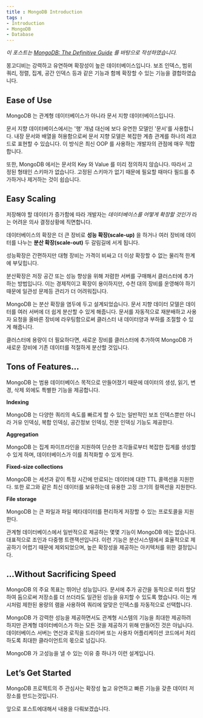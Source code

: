 ```yaml
---
title : MongoDB Introduction
tags :
- Introduction
- MongoDB
- Database
---
```


*이 포스트는 [MongoDB: The Definitive Guide](https://github.com/wuzhouhui/misc/blob/master/programming/db/MongoDB.The.Definitive.Guide.pdf) 를 바탕으로 작성하였습니다.*

몽고디비는 강력하고 유연하며 확장성이 높은 데이터베이스입니다. 보조 인덱스, 범위 쿼리, 정렬, 집계, 공간 인덱스 등과 같은 기능과 함께 확장할 수 있는 기능을 결합하였습니다.

## Ease of Use

MongoDB 는 관계형 데이터베이스가 아니라 문서 지향 데이터베이스입니다.

문서 지향 데이터베이스에서는 '행' 개념 대신에 보다 유연한 모델인 '문서'를 사용합니다. 내장 문서와 배열을 허용함으로써 문서 지향 모델은 복잡한 계층 관계를 하나의 레코드로 표현할 수 있습니다. 이 방식은 최신 OOP 를 사용하는 개발자의 관점에 매우 적합합니다.

또한, MongoDB 에서는 문서의 Key 와 Value 를 미리 정의하지 않습니다. 따라서 고정된 형태인 스키마가 없습니다. 고정된 스키마가 없기 때문에 필요할 때마다 필드를 추가하거나 제거하는 것이 쉽습니다.

## Easy Scaling

저장해야 할 데이터가 증가함에 따라 개발자는 *데이터베이스를 어떻게 확장할 것인가* 라는 어려운 의사 결정상황에 직면합니다.

데이터베이스의 확장은 더 큰 장비로 **성능 확장(scale-up)** 을 하거나 여러 장비에 데이터를 나누는 **분산 확장(scale-out)** 두 갈림길에 서게 됩니다.

성능확장은 간편하지만 대형 장비는 가격이 비싸고 더 이상 확장할 수 없는 물리적 한계에 부딪힙니다.

분산확장은 저장 공간 또는 성능 향상을 위해 저렴한 서버를 구매해서 클러스터에 추가하는 방법입니다. 이는 경제적이고 확장이 용이하지만, 수천 대의 장비를 운영해야 하기 때문에 일관성 문제등 관리가 더 어려워집니다.

MongoDB 는 분산 확장을 염두에 두고 설계되었습니다. 문서 지향 데이터 모델은 데이터를 여러 서버에 더 쉽게 분산할 수 있게 해줍니다. 문서를 자동적으로 재분배하고 사용자 요청을 올바른 장비에 라우팅함으로써 클러스터 내 데이터양과 부하를 조절할 수 있게 해줍니다.

클러스터에 용량이 더 필요하다면, 새로운 장비를 클러스터에 추가하여 MongoDB 가 새로운 장비에 기존 데이터를 적절하게 분산할 것입니다.

## Tons of Features…

MongoDB 는 범용 데이터베이스 목적으로 만들어졌기 때문에 데이터의 생성, 읽기, 변경, 삭제 외에도 특별한 기능을 제공합니다.

**Indexing**

MongoDB 는 다양한 쿼리의 속도를 빠르게 할 수 있는 일반적인 보조 인덱스뿐만 아니라 거유 인덱싱, 복합 인덱싱, 공간정보 인덱싱, 전문 인덱싱 기능도 제공한다.

**Aggregation**

MongoDB 는 집계 파이프라인을 지원하여 단순한 조각들로부터 복잡한 집계를 생성할 수 있게 하며, 데이터베이스가 이를 최적화할 수 있게 한다.

**Fixed-size collections**

MongoDB 는 세션과 같이 특정 시간에 만료되는 데이터에 대한 TTL 콜렉션을 지원한다. 또한 로그와 같은 최신 데이터를 보유하는데 유용한 고정 크기의 컬렉션을 지원한다.

**File storage**

MongoDB 는 큰 파일과 파일 메타데이터를 편리하게 저장할 수 있는 프로토콜을 지원한다.

관계형 데이터베이스에서 일반적으로 제공하는 몇몇 기능이 MongoDB 에는 없습니다. 대표적으로 조인과 다중행 트랜잭션입니다. 이런 기능은 분산시스템에서 효율적으로 제공하기 어렵기 때문에 제외되었으며, 높은 확장성을 제공하는 아키텍처를 위한 결정입니다.

## …Without Sacrificing Speed

MongoDB 의 주요 목표는 뛰어난 성능입니다. 문서에 추가 공간을 동적으로 미리 할당하여 둠으로써 저장소를 더 쓰더라도 일관된 성능을 유지할 수 있도록 했습니다. 이는 캐시처럼 제한된 용량의 램을 사용하여 쿼리에 알맞은 인덱스를 자동적으로 선택합니다.

MongoDB 가 강력한 성능을 제공하면서도 관계형 시스템의 기능을 최대한 제공하려 하지만 관계형 데이터베이스가 하는 모든 것을 제공하기 위해 만들어진 것은 아닙니다. 데이터베이스 서버는 연산과 로직을 드라이버 또는 사용자 어플리케이션 코드에서 처리하도록 최대한 클라이언트의 몫으로 넘깁니다.

MongoDB 가 고성능을 낼 수 있는 이유 중 하나가 이런 설계입니다.

## Let’s Get Started

MongoDB 프로젝트의 주 관심사는 확장성 높고 유연하고 빠른 기능을 갖춘 데이터 저장소를 만드는것입니다. 

앞으로 포스트에대해서 내용을 다뤄보겠습니다.